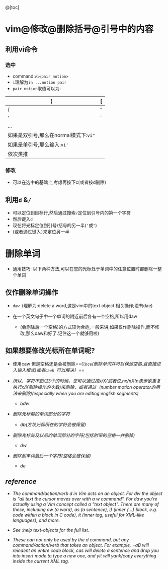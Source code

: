 @[toc]

# vim@修改@删除括号@引号中的内容

##  利用vi命令

###  选中

- command:`vi<pair notion>`
- `i`理解为`in ...notion pair`
- `pair notion`取值可以为:

| (                                     | [    |
| ------------------------------------- | ---- |
| {                                     | "    |
| '                                     | `    |
| ...                                   |      |
| 如果是双引号,那么在normal模式下:`vi"` |      |
| 如果是单引号,那么输入:`vi'`           |      |
| 依次类推                              |      |
### 修改

- 可以在选中的基础上,考虑再按下c(或者按d删除)

##  利用`d` &`/`

- 可以定位到目标行,然后通过搜索`/`定位到引号内的第一个字符
- 然后键入`d`
- 现在将光标定位到引号/括号的另一半(`'`或`"`)
- (或者通过键入`)`来定位另一半

# 删除单词

- 通用技巧:	以下两种方法,可以在您的光标处于单词中的任意位置时都删除一整个单词

##  仅作删除单词操作

- `daw `(理解为:delete a word,这是vim中的text object 相关操作;没有dae)

- 在一个英文句子中一个单词的附近前后各有一个空格,所以用daw
  - (会删除后一个空格)的方式较为合适,一般来讲,如果仅作删除操作,而不修改,那么daw和好了.记住这一个就够用啦)

## 如果想要修改光标所在单词呢?

- 使用caw
  但是空格还是会被删除==(<I>`lbce`(删除单词并可以保留空格,且直接进入输入模式)或者`cawh `可以解决）==
- 所以，字符不超过3个的时候，您可以通过按x/X(或者说,nx/nX(n表示欲重复执行x/X删除操作的次数)来删除，或者通过（number motion operator的用法来删除)(especially when you are editing english segments)
  - bdw

- 删除光标前的单词部分的字符
  - db(方块光标所在的字符会被保留)
- 删除光标处及以后的单词部分的字符(包括附带的空格一并删掉)
  - dw
- 删除到单词最后一个字符(空格会被保留)
  - de

##  reference

- The command/action/verb d in Vim acts on an object. For dw the object is "all text the cursor moves over with a w command". For daw you're actually using a Vim concept called a "text object". There are many of these, including aw (a word), as (a sentence), i} (inner {...} block, e.g. code within a block in C code), it (inner tag, useful for XML-like languages), and more.


- See :help text-objects for the full list.

- These can not only be used by the d command, but any command/action/verb that takes an object. For example, =aB will reindent an entire code block, cas will delete a sentence and drop you into insert mode to type a new one, and yit will yank/copy everything inside the current XML tag.